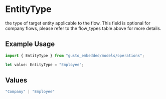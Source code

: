 # EntityType

the type of target entity applicable to the flow. This field is optional for company flows, please refer to the flow_types table above for more details.

## Example Usage

```typescript
import { EntityType } from "gusto_embedded/models/operations";

let value: EntityType = "Employee";
```

## Values

```typescript
"Company" | "Employee"
```